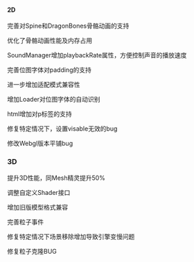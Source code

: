 #### 2D

完善对Spine和DragonBones骨骼动画的支持

优化了骨骼动画性能及内存占用

SoundManager增加playbackRate属性，方便控制声音的播放速度

完善位图字体对padding的支持

进一步增加适配模式兼容性

增加Loader对位图字体的自动识别

html增加对p标签的支持

修复特定情况下，设置visable无效的bug

修改Webgl版本平铺bug

### 3D

提升3D性能，同Mesh精灵提升50%

调整自定义Shader接口

增加旧版模型格式兼容

完善粒子事件

修复特定情况下场景移除增加导致引擎变慢问题

修复粒子克隆BUG